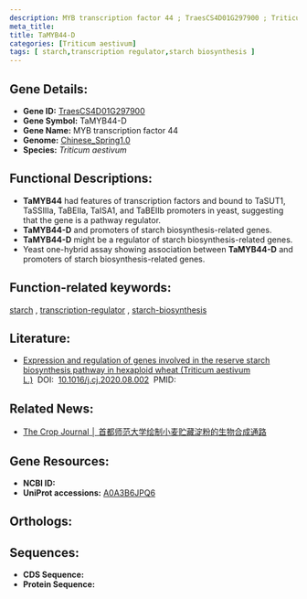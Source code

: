```yaml
---
description: MYB transcription factor 44 ; TraesCS4D01G297900 ; Triticum aestivum
meta_title:
title: TaMYB44-D
categories: [Triticum aestivum]
tags: [ starch,transcription regulator,starch biosynthesis ]
---
```


## Gene Details:
- **Gene ID:**	[TraesCS4D01G297900](https://ensembl.gramene.org/Triticum_aestivum/Gene/Summary?g=TraesCS4D01G297900)
- **Gene Symbol:** TaMYB44-D
- **Gene Name:** MYB transcription factor 44
- **Genome:** [Chinese_Spring1.0](https://ensembl.gramene.org/Triticum_aestivum/Info/Index)
- **Species:** *Triticum aestivum*

## Functional Descriptions:
   - **TaMYB44** had features of transcription factors and bound to TaSUT1, TaSSIIIa, TaBEIIa, TaISA1, and TaBEIIb promoters in yeast, suggesting that the gene is a pathway regulator.
   - **TaMYB44-D** and promoters of starch biosynthesis-related genes.
   - **TaMYB44-D** might be a regulator of starch biosynthesis-related genes.
   - Yeast one-hybrid assay showing association between **TaMYB44-D** and promoters of starch biosynthesis-related genes.

## Function-related keywords:
[starch](/tags/starch/)&nbsp;,&nbsp;[transcription-regulator](/tags/transcription-regulator/)&nbsp;,&nbsp;[starch-biosynthesis](/tags/starch-biosynthesis/)

## Literature:
   - [Expression and regulation of genes involved in the reserve starch biosynthesis pathway in hexaploid wheat (Triticum aestivum L.)]( https://www.sciencedirect.com/science/article/pii/S2214514120301227#s0105)&nbsp;&nbsp;DOI:&nbsp;&nbsp;[10.1016/j.cj.2020.08.002](https://www.sciencedirect.com/science/article/pii/S2214514120301227#s0105)&nbsp;&nbsp;PMID:&nbsp;&nbsp;[](https://pubmed.ncbi.nlm.nih.gov//)

## Related News:
   - [The Crop Journal │ 首都师范大学绘制小麦贮藏淀粉的生物合成通路](https://mp.weixin.qq.com/s?__biz=Mzg3MDEwNDEyMg==&mid=2247497151&idx=6&sn=dacb705546ab3f786ce52fb34537eb21&chksm=ce9058eaf9e7d1fc1b61327373085003d5059c1793755ff687507493ecaa4bffb7bfffbdfe69&scene=27#wechat_redirect)

## Gene Resources:
- **NCBI ID:**  [](https://www.ncbi.nlm.nih.gov/gene/?term=)
- **UniProt accessions:** [A0A3B6JPQ6](https://www.uniprot.org/uniprotkb/A0A3B6JPQ6/entry)

## Orthologs:

## Sequences:
- **CDS Sequence:**
- **Protein Sequence:**
